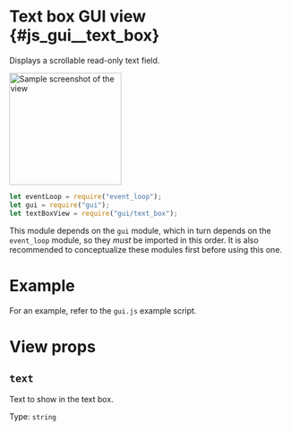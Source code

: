 # Text box GUI view {#js_gui__text_box}

Displays a scrollable read-only text field.

<img src="text_box.png" width="200" alt="Sample screenshot of the view" />

```js
let eventLoop = require("event_loop");
let gui = require("gui");
let textBoxView = require("gui/text_box");
```

This module depends on the `gui` module, which in turn depends on the
`event_loop` module, so they _must_ be imported in this order. It is also
recommended to conceptualize these modules first before using this one.

# Example
For an example, refer to the `gui.js` example script.

# View props
## `text`
Text to show in the text box.

Type: `string`
